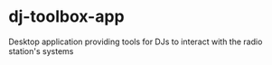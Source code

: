 # dj-toolbox-app
Desktop application providing tools for DJs to interact with the radio station's systems
